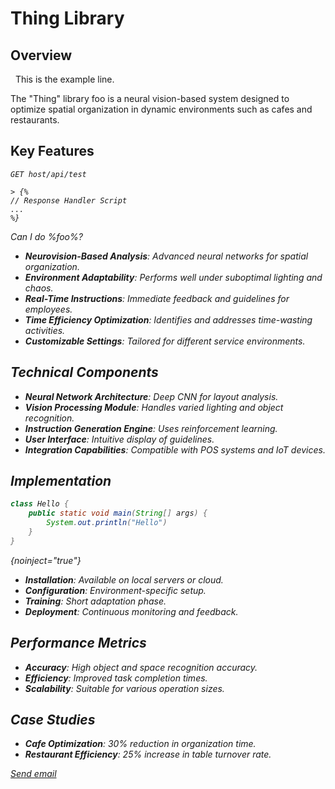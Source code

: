 # Thing Library

## Overview

&nbsp; This is the example line.

The "Thing" library <tooltip term="foo">foo</tooltip> is a neural vision-based system designed to optimize spatial organization in dynamic environments such as cafes and restaurants.

## Key Features

<var name="foo" value="bar"/>

```http request
GET host/api/test

> {%
// Response Handler Script
...
%}
```

Can I do %foo%?

- **Neurovision-Based Analysis**: Advanced neural networks for spatial organization.
- **Environment Adaptability**: Performs well under suboptimal lighting and chaos.
- **Real-Time Instructions**: Immediate feedback and guidelines for employees.
- **Time Efficiency Optimization**: Identifies and addresses time-wasting activities.
- **Customizable Settings**: Tailored for different service environments.

## Technical Components

- **Neural Network Architecture**: Deep CNN for layout analysis.
- **Vision Processing Module**: Handles varied lighting and object recognition.
- **Instruction Generation Engine**: Uses reinforcement learning.
- **User Interface**: Intuitive display of guidelines.
- **Integration Capabilities**: Compatible with POS systems and IoT devices.

## Implementation

```java
class Hello {
    public static void main(String[] args) {
        System.out.println("Hello")
    }
}
```
{noinject="true"}

- **Installation**: Available on local servers or cloud.
- **Configuration**: Environment-specific setup.
- **Training**: Short adaptation phase.
- **Deployment**: Continuous monitoring and feedback.

## Performance Metrics

- **Accuracy**: High object and space recognition accuracy.
- **Efficiency**: Improved task completion times.
- **Scalability**: Suitable for various operation sizes.

## Case Studies

- **Cafe Optimization**: 30% reduction in organization time.
- **Restaurant Efficiency**: 25% increase in table turnover rate.

<seealso>
        <category ref="wrs">
            <a href="mailto:someone@example.com">Send email</a>
        </category>
    </seealso>